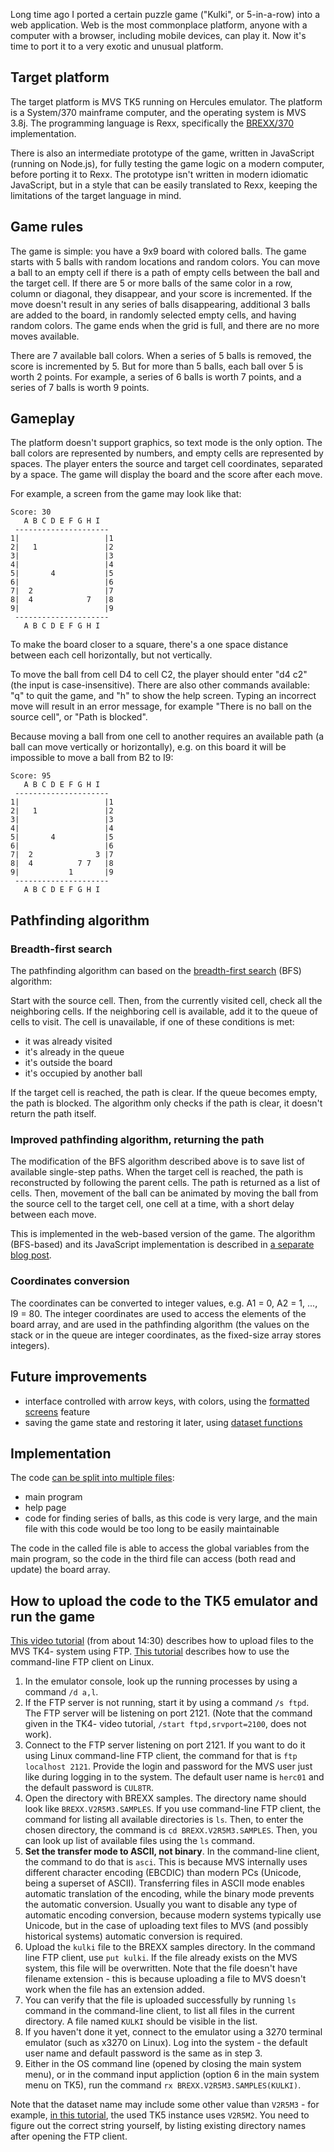Long time ago I ported a certain puzzle game ("Kulki", or 5-in-a-row) into a web application. Web is the most commonplace platform, anyone with a computer with a browser, including mobile devices, can play it. Now it's time to port it to a very exotic and unusual platform.

## Target platform

The target platform is MVS TK5 running on Hercules emulator. The platform is a System/370 mainframe computer, and the operating system is MVS 3.8j. The programming language is Rexx, specifically the [BREXX/370](https://brexx370.readthedocs.io/en/latest/index.html) implementation.

There is also an intermediate prototype of the game, written in JavaScript (running on Node.js), for fully testing the game logic on a modern computer, before porting it to Rexx. The prototype isn't written in modern idiomatic JavaScript, but in a style that can be easily translated to Rexx, keeping the limitations of the target language in mind.

## Game rules

The game is simple: you have a 9x9 board with colored balls. The game starts with 5 balls with random locations and random colors. You can move a ball to an empty cell if there is a path of empty cells between the ball and the target cell. If there are 5 or more balls of the same color in a row, column or diagonal, they disappear, and your score is incremented. If the move doesn't result in any series of balls disappearing, additional 3 balls are added to the board, in randomly selected empty cells, and having random colors. The game ends when the grid is full, and there are no more moves available.

There are 7 available ball colors. When a series of 5 balls is removed, the score is incremented by 5. But for more than 5 balls, each ball over 5 is worth 2 points. For example, a series of 6 balls is worth 7 points, and a series of 7 balls is worth 9 points.

## Gameplay

The platform doesn't support graphics, so text mode is the only option. The ball colors are represented by numbers, and empty cells are represented by spaces. The player enters the source and target cell coordinates, separated by a space. The game will display the board and the score after each move.

For example, a screen from the game may look like that:

```
Score: 30
   A B C D E F G H I
 ---------------------
1|                   |1
2|   1               |2
3|                   |3
4|                   |4
5|       4           |5
6|                   |6
7|  2                |7
8|  4            7   |8
9|                   |9
 ---------------------
   A B C D E F G H I
```

To make the board closer to a square, there's a one space distance between each cell horizontally, but not vertically.

To move the ball from cell D4 to cell C2, the player should enter "d4 c2" (the input is case-insensitive). There are also other commands available: "q" to quit the game, and "h" to show the help screen. Typing an incorrect move will result in an error message, for example "There is no ball on the source cell", or "Path is blocked".

Because moving a ball from one cell to another requires an available path (a ball can move vertically or horizontally), e.g. on this board it will be impossible to move a ball from B2 to I9:

```
Score: 95
   A B C D E F G H I
 ---------------------
1|                   |1
2|   1               |2
3|                   |3
4|                   |4
5|       4           |5
6|                   |6
7|  2              3 |7
8|  4          7 7   |8
9|           1       |9
 ---------------------
   A B C D E F G H I
```

## Pathfinding algorithm

### Breadth-first search

The pathfinding algorithm can based on the [breadth-first search](https://en.wikipedia.org/wiki/Breadth-first_search) (BFS) algorithm:

Start with the source cell. Then, from the currently visited cell, check all the neighboring cells. If the neighboring cell is available, add it to the queue of cells to visit. The cell is unavailable, if one of these conditions is met:

- it was already visited
- it's already in the queue
- it's outside the board
- it's occupied by another ball

If the target cell is reached, the path is clear. If the queue becomes empty, the path is blocked. The algorithm only checks if the path is clear, it doesn't return the path itself.

### Improved pathfinding algorithm, returning the path

The modification of the BFS algorithm described above is to save list of available single-step paths. When the target cell is reached, the path is reconstructed by following the parent cells. The path is returned as a list of cells. Then, movement of the ball can be animated by moving the ball from the source cell to the target cell, one cell at a time, with a short delay between each move.

This is implemented in the web-based version of the game. The algorithm (BFS-based) and its JavaScript implementation is described in [a separate blog post](https://mieszkogulinski.github.io/pathfinding-algorithm-in-a-puzzle-game).

### Coordinates conversion

The coordinates can be converted to integer values, e.g. A1 = 0, A2 = 1, ..., I9 = 80. The integer coordinates are used to access the elements of the board array, and are used in the pathfinding algorithm (the values on the stack or in the queue are integer coordinates, as the fixed-size array stores integers).

## Future improvements

- interface controlled with arrow keys, with colors, using the [formatted screens](https://brexx370.readthedocs.io/en/latest/fss.html) feature
- saving the game state and restoring it later, using [dataset functions](https://brexx370.readthedocs.io/en/latest/dataset.html)

## Implementation

The code [can be split into multiple files](https://brexx370.readthedocs.io/en/latest/calling.html):

- main program
- help page
- code for finding series of balls, as this code is very large, and the main file with this code would be too long to be easily maintainable

The code in the called file is able to access the global variables from the main program, so the code in the third file can access (both read and update) the board array.

## How to upload the code to the TK5 emulator and run the game

[This video tutorial](https://www.youtube.com/watch?v=Ks2YPiP0tys) (from about 14:30) describes how to upload files to the MVS TK4- system using FTP. [This tutorial](https://linuxize.com/post/how-to-use-linux-ftp-command-to-transfer-files/) describes how to use the command-line FTP client on Linux.

1. In the emulator console, look up the running processes by using a command `/d a,l`.
2. If the FTP server is not running, start it by using a command `/s ftpd`. The FTP server will be listening on port 2121. (Note that the command given in the TK4- video tutorial, `/start ftpd,srvport=2100`, does not work).
3. Connect to the FTP server listening on port 2121. If you want to do it using Linux command-line FTP client, the command for that is `ftp localhost 2121`. Provide the login and password for the MVS user just like during logging in to the system. The default user name is `herc01` and the default password is `CUL8TR`.
4. Open the directory with BREXX samples. The directory name should look like `BREXX.V2R5M3.SAMPLES`. If you use command-line FTP client, the command for listing all available directories is `ls`. Then, to enter the chosen directory, the command is `cd BREXX.V2R5M3.SAMPLES`. Then, you can look up list of available files using the `ls` command.
5. **Set the transfer mode to ASCII, not binary**. In the command-line client, the command to do that is `asci`. This is because MVS internally uses different character encoding (EBCDIC) than modern PCs (Unicode, being a superset of ASCII). Transferring files in ASCII mode enables automatic translation of the encoding, while the binary mode prevents the automatic conversion. Usually you want to disable any type of automatic encoding conversion, because modern systems typically use Unicode, but in the case of uploading text files to MVS (and possibly historical systems) automatic conversion is required.
6. Upload the `kulki` file to the BREXX samples directory. In the command line FTP client, use `put kulki`. If the file already exists on the MVS system, this file will be overwritten. Note that the file doesn't have filename extension - this is because uploading a file to MVS doesn't work when the file has an extension added.
7. You can verify that the file is uploaded successfully by running `ls` command in the command-line client, to list all files in the current directory. A file named `KULKI` should be visible in the list.
8. If you haven't done it yet, connect to the emulator using a 3270 terminal emulator (such as x3270 on Linux). Log into the system - the default user name and default password is the same as in step 3.
9. Either in the OS command line (opened by closing the main system menu), or in the command input appliction (option 6 in the main system menu on TK5), run the command `rx BREXX.V2R5M3.SAMPLES(KULKI)`.

Note that the dataset name may include some other value than `V2R5M3` - for example, [in this tutorial](https://www.youtube.com/watch?v=JzIyFzF6y9Q), the used TK5 instance uses `V2R5M2`. You need to figure out the correct string yourself, by listing existing directory names after opening the FTP client.
